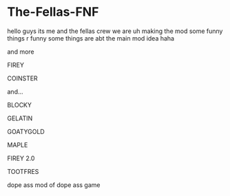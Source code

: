 # The-Fellas-FNF

hello guys
its me and the fellas crew
we are uh making the mod
some funny things r funny
some things are abt the main mod idea haha



and more


FIREY


COINSTER


and...


BLOCKY

GELATIN


GOATYGOLD

MAPLE


FIREY 2.0


TOOTFRES




dope ass mod 
of dope ass game
